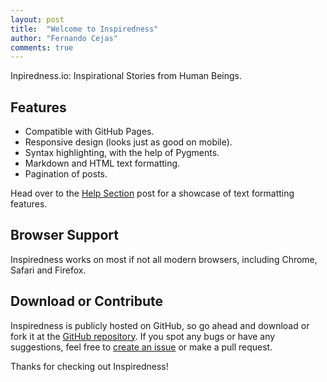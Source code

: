```yaml
---
layout: post
title:  "Welcome to Inspiredness"
author: "Fernando Cejas"
comments: true
---
```


Inpiredness.io: Inspirational Stories from Human Beings.

## Features
- Compatible with GitHub Pages.
- Responsive design (looks just as good on mobile).
- Syntax highlighting, with the help of Pygments.
- Markdown and HTML text formatting.
- Pagination of posts.

Head over to the [Help Section](/help) post for a showcase of text formatting features.

## Browser Support
Inspiredness works on most if not all modern browsers, including Chrome, Safari and Firefox.

## Download or Contribute
Inspiredness is publicly hosted on GitHub, so go ahead and download or fork it at the [GitHub repository](https://github.com/inspiredness/inspiredness.github.io). If you spot any bugs or have any suggestions, feel free to [create an issue](https://github.com/inspiredness/inspiredness.github.io/issues) or make a pull request.

Thanks for checking out Inspiredness!
